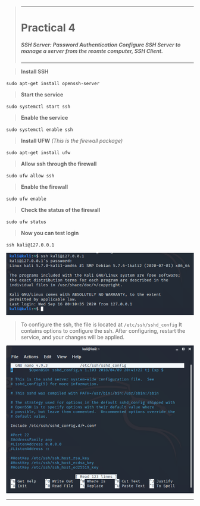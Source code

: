 >---
> # **Practical 4**
> ##### SSH Server: Password Authentication Configure SSH Server to manage a server from the reomte computer, SSH Client.
>---


> **Install SSH**

`sudo apt-get install openssh-server`

> **Start the service**

`sudo systemctl start ssh`

> **Enable the service**

`sudo systemctl enable ssh`

> **Install UFW** _(This is the firewall package)_

`sudo apt-get install ufw`


> **Allow ssh through the firewall**

`sudo ufw allow ssh`

> **Enable the firewall**

`sudo ufw enable`

> **Check the status of the firewall**

`sudo ufw status`

> **Now you can test login**

`ssh kali@127.0.0.1`


<img src="res/prac3/test_ssh.png">

> To configure the ssh, the file is located at `/etc/ssh/sshd_config`
> It contains options to configure the ssh. After configuring, restart the service, and your changes will be applied.

<img src="res/prac3/config.png">

___